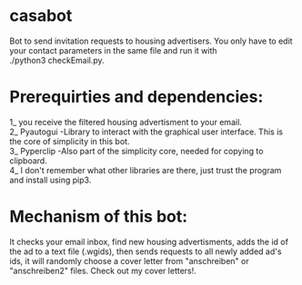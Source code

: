 # casabot
Bot to send invitation requests to housing advertisers. You only have to edit your contact parameters in the same file and run it with
<br/> 
./python3 checkEmail.py. 
<br/>

<h1>Prerequirties and dependencies:</h1>
1_ you receive the filtered housing advertisment to your email.<br/>
2_ Pyautogui -Library to interact with the graphical user interface. This is the core of simplicity in this bot.<br/>
3_ Pyperclip -Also part of the simplicity core, needed for copying to clipboard.<br/>
4_ I don't remember what other libraries are there, just trust the program and install using pip3.<br/>

<h1>Mechanism of this bot:</h1>
It checks your email inbox, find new housing advertisments, adds the id of the ad to a text file (.wgids), then sends requests to all newly added ad's ids, it will randomly choose a cover letter from "anschreiben" or "anschreiben2" files. Check out my cover letters!.
